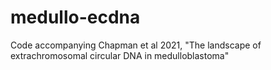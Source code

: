 # medullo-ecdna
Code accompanying Chapman et al 2021, "The landscape of extrachromosomal circular DNA in medulloblastoma"
